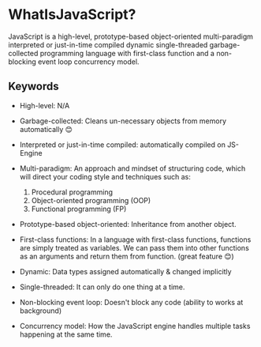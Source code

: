 # WhatIsJavaScript?

JavaScript is a high-level, prototype-based object-oriented multi-paradigm 
interpreted or just-in-time compiled dynamic single-threaded 
garbage-collected programming language with first-class function and a 
non-blocking event loop concurrency model.

## Keywords

- High-level: N/A
- Garbage-collected: Cleans un-necessary objects from memory automatically 😊
- Interpreted or just-in-time compiled: automatically compiled on JS-Engine
- Multi-paradigm: An approach and mindset of structuring code, which will 
  direct your coding style and techniques such as:

  1. Procedural programming
  2. Object-oriented programming (OOP)
  3. Functional programming (FP)

- Prototype-based object-oriented: Inheritance from another object.
- First-class functions: In a language with first-class functions, functions 
  are simply treated as variables. We can pass them into other functions as 
  an arguments and return them from function. (great feature 😊)
- Dynamic: Data types assigned automatically & changed implicitly
- Single-threaded: It can only do one thing at a time.
- Non-blocking event loop: Doesn't block any code (ability to works at 
  background)
- Concurrency model: How the JavaScript engine handles multiple tasks 
  happening at the same time.